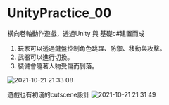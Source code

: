 # UnityPractice_00
橫向卷軸動作遊戲，透過Unity 與 基礎c#建置而成

1. 玩家可以透過鍵盤控制角色跳躍、防禦、移動與攻擊。
2. 武器可以進行切換。
3. 裝備會隨著人物受傷而剝落。

![2021-10-21 21 33 08](https://user-images.githubusercontent.com/46527458/138288624-13cf0c74-729a-4058-9bec-216720fe82e5.jpg)

遊戲也有初淺的cutscene設計
![2021-10-21 21 31 49](https://user-images.githubusercontent.com/46527458/138288637-ac7a3893-837c-4c12-abf6-5306cd7aee5c.jpg)

